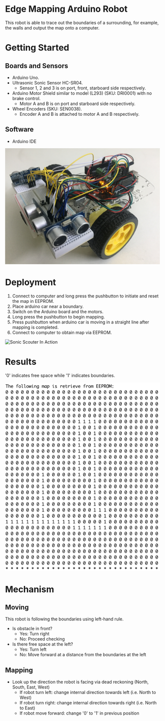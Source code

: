 # Edge Mapping Arduino Robot
This robot is able to trace out the boundaries of a surrounding, for example, the walls and output the map onto a computer.

# Getting Started
## Boards and Sensors
 - Arduino Uno.
 - Ultrasonic Sonic Sensor HC-SR04. 
   - Sensor 1, 2 and 3 is on port, front, starboard side respectively.
 - Arduino Motor Shield similar to model (L293) (SKU: DRI0001) with no brake control. 
   - Motor A and B is on port and starboard side respectively.
 - Wheel Encoders (SKU: SEN0038). 
   - Encoder A and B is attached to motor A and B respectively.
   
## Software
 - Arduino IDE
 
 ![Sonic Scouter](SonicScouter.jpg)
 
# Deployment
 1. Connect to computer and long press the pushbutton to initiate and reset the map in EEPROM.
 2. Place arduino car near a boundary. 
 3. Switch on the Arduino board and the motors. 
 4. Long press the pushbutton to begin mapping.
 5. Press pushbutton when arduino car is moving in a straight line after mapping is completed.
 6. Connect to computer to obtain map via EEPROM.
 
 ![Sonic Scouter In Action](https://youtube.com/RfFJhqWAsDc)
 
# Results
 '0' indicates free space while '1' indicates boundaries.

 ![Binary Textmap](maps/Map1.png)

# Mechanism
## Moving
 This robot is following the boundaries using left-hand rule.
 - Is obstacle in front?
   - Yes: Turn right
   - No: Proceed checking
 - Is there free space at the left?
   - Yes: Turn left
   - No: Move forward at a distance from the boundaries at the left

## Mapping
 - Look up the direction the robot is facing via dead reckoning (North, South, East, West)
   - If robot turn left: change internal direction towards left (i.e. North to West) 
   - If robot turn right: change internal direction towards right (i.e. North to East)
   - If robot move forward: change '0' to '1' in previous position
 
